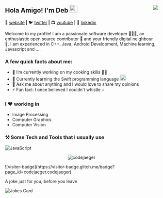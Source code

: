 ## Hola Amigo! I'm Deb <img src="https://media.giphy.com/media/hvRJCLFzcasrR4ia7z/giphy.gif" width="25px">   <img align="right" src="https://visitor-badge.glitch.me/badge?page_id=codejaeger.codejaeger">                            
🏡 [website][website] **|** 
🐦 [twitter][twitter] **|** 
📺 [youtube][youtube] **|** 
👔 [linkedin][linkedin]

Welcome to my profile! I am a passionate software developer 👨🏽‍💻, an enthusiastic open source contributor 🚀 and your friendly digital neighbour 🦸. I am experienced in C++, Java, Android Development, Machine learning, Javascript and ....


### A few quick facts about me:

- 🔭 I’m currently working on my cooking skills 🧑‍🍳
- 🌱 Currently learning the Swift programming language <img src="https://developer.apple.com/swift/images/swift-og.png" width="20px">
- 💬 Ask me about anything and I would love to share my opinions
- ⚡ Fun fact: I once believed I couldn't whistle :notes: 

### I ❤️ working in
* Image Processing 
* Computer Graphics
* Computer Vision 

### ⚒️ Some Tech and Tools that I usually use
![JavaScript](https://img.shields.io/badge/-JavaScript-black?style=plastic&logo=javascript)

<p align="center"> <img src="https://github-readme-stats-five-lyart.vercel.app/api?username=codejaeger&show_icons=true" alt="codejaeger" /> </p>
![visitor-badge](https://visitor-badge.glitch.me/badge?page_id=codejaeger.codejaeger)

A joke just for you, before you leave

![Jokes Card](https://readme-jokes.vercel.app/api)

[website]: https://bradgarropy.com
[twitter]: https://twitter.com/bradgarropy
[youtube]: https://youtube.com/bradgarropy
[linkedin]: https://linkedin.com/in/bradgarropy
